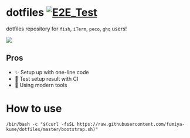 # dotfiles [![E2E_Test](https://github.com/fumiya-kume/dotfiles/actions/workflows/e2e_test.yml/badge.svg)](https://github.com/fumiya-kume/dotfiles/actions/workflows/e2e_test.yml)

dotfiles repository for `fish`, `iTerm`, `peco`, `ghq` users!

![](https://user-images.githubusercontent.com/16269075/147844407-60c4b210-1dca-47ff-9eac-9e760ac7a113.png)

## Pros

- ✨ Setup up with one-line code
- 🧪 Test setup result with CI
- 💪 Using modern tools

# How to use 

```
/bin/bash -c "$(curl -fsSL https://raw.githubusercontent.com/fumiya-kume/dotfiles/master/bootstrap.sh)"
```

